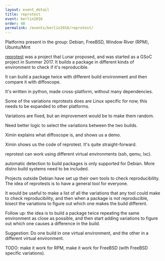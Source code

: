 ```yaml
---
layout: event_detail
title: reprotest
event: berlin2016
order: 40
permalink: /events/berlin2016/reprotest/
---
```


Platforms present in the group: Debian, FreeBSD, Window River (RPM), Ubuntu/Mint

[reprotest](https://tracker.debian.org/reprotest) was a project that Lunar proposed, and was started as a GSoC project
in Summer 2017.  It builds a package in different kinds of environment to check
if it's reproducible.

It can build a package twice with different build environment and then compare
it with diffoscope.

It's written in python, made cross-platform, without many dependencies.

Some of the variations reprotests does are Linux specific for now, this needs to
be expanded to other platforms.

Variations are fixed, but an improvement would be to make them random.

Need better logic to select the variations between the two builds.

Ximin explains what diffoscope is, and shows us a demo.

Ximin shows us the code of reprotest.  It's quite straight-forward.

reprotest can work using different virtual environments (ssh, qemu, lxc).

automatic detection to build packages is only supported for Debian.  More distro
build systems need to be included.

Projects outside Debian have set up their own tools to check reproducibility.
The idea of reprotests is to have a general tool for everyone.

It would be useful to make a list of all the variations that any tool could make
to check reproducibility, and then when a package is not reproducible, bisect
the variations to figure out which one makes the build different.

Follow up: the idea is to build a package twice repeating the same environment
as close as possible, and then start adding variations to figure out which one
causes a difference in the build.

Suggestion: Do one build in one virtual environment, and the other in a
different virtual environment.

TODO: make it work for RPM, make it work for FreeBSD (with FreeBSD specific
variations).


